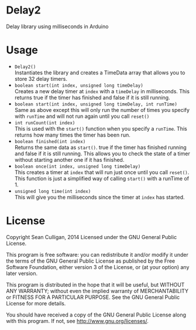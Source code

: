 Delay2
======

Delay library using milliseconds in Arduino

Usage
======
* ```Delay2()```  
Instantiates the library and creates a TimeData array that allows you to store 32 delay timers.
* ```boolean start(int index, unsigned long timeDelay)```  
Creates a new delay timer at ```index``` with a ```timeDelay``` in milliseconds. This returns true if the timer has finished and false if it is still running.
* ```boolean start(int index, unsigned long timeDelay, int runTime)```  
Same as above except this will only run the number of times you specify with ```runTime``` and will not run again until you call ```reset()```
* ```int runCount(int index)```  
This is used with the ```start()``` function when you specify a ```runTime```. This returns how many times the timer has been run.
* ```boolean finished(int index)```  
Returns the same data as ```start()```. true if the timer has finished running and false if it is still running. This allows you to check the state of a timer without starting another one if it has finished.
* ```boolean once(int index, unsigned long timeDelay)```  
This creates a timer at ```index``` that will run just once until you call ```reset()```. This function is just a simplified way of calling ```start()``` with a runTime of 1.
* ```unsigned long time(int index)```  
This will give you the milliseconds since the timer at ```index``` has started.

License
======
Copyright Sean Culligan, 2014 Licensed under the GNU General Public License.  

This program is free software: you can redistribute it and/or modify
it under the terms of the GNU General Public License as published by
the Free Software Foundation, either version 3 of the License, or
(at your option) any later version.

This program is distributed in the hope that it will be useful,
but WITHOUT ANY WARRANTY; without even the implied warranty of
MERCHANTABILITY or FITNESS FOR A PARTICULAR PURPOSE.  See the
GNU General Public License for more details.

You should have received a copy of the GNU General Public License
along with this program.  If not, see <http://www.gnu.org/licenses/>.
